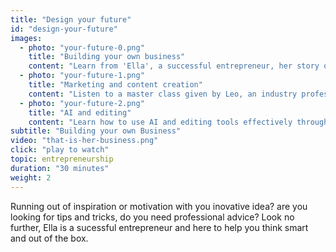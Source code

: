 ```yaml
---
title: "Design your future"
id: "design-your-future"
images:
  - photo: "your-future-0.png"
    title: "Building your own business"
    content: "Learn from 'Ella', a successful entrepreneur, her story on her venture in an engaging podcast and how you can archive the same and more."
  - photo: "your-future-1.png"
    title: "Marketing and content creation"
    content: "Listen to a master class given by Leo, an industry professional and learn to market your ideas in a unique way "
  - photo: "your-future-2.png"
    title: "AI and editing"
    content: "Learn how to use AI and editing tools effectively through this workshop and stand out in an evolving world."
subtitle: "Building your own Business"
video: "that-is-her-business.png"
click: "play to watch" 
topic: entrepreneurship 
duration: "30 minutes"
weight: 2
---
```

Running out of inspiration or motivation with you inovative idea? are you looking for tips and tricks, do you need professional advice? Look no further, Ella is a sucessful entrepreneur and here to help you think smart and out of the box.

